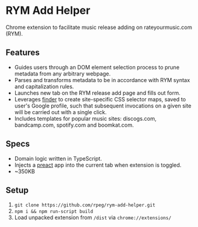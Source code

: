 # RYM Add Helper

Chrome extension to facilitate music release adding on rateyourmusic.com (RYM).

## Features

- Guides users through an DOM element selection process to prune metadata from any arbitrary webpage.
- Parses and transforms metadata to be in accordance with RYM syntax and capitalization rules.
- Launches new tab on the RYM release add page and fills out form.
- Leverages [finder](https://github.com/antonmedv/finder) to create site-specific CSS selector maps, saved to user's Google profile, such that subsequent invocations on a given site will be carried out with a single click.
- Includes templates for popular music sites: discogs.com, bandcamp.com, spotify.com and boomkat.com.

## Specs

- Domain logic written in TypeScript.
- Injects a [preact](https://github.com/preactjs/preact) app into the current tab when extension is toggled.
- ~350KB

## Setup

1. `git clone https://github.com/rpeg/rym-add-helper.git`
2. `npm i && npm run-script build`
3. Load unpacked extension from `/dist` via `chrome://extensions/`
